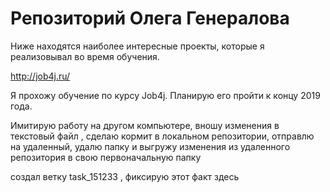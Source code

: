 # Репозиторий Олега Генералова


Ниже находятся наиболее интересные проекты, которые я реализовывал во время обучения.

http://job4j.ru/    

Я прохожу обучение по курсу Job4j. Планирую его пройти к концу 2019 года.

Имитирую работу на другом компьютере, вношу изменения в текстовый файл , сделаю кормит в локальном репозитории, отправлю на удаленный, удалю папку и выгружу изменения из удаленного репозитория в свою первоначальную папку

создал ветку task_151233 , фиксирую этот факт здесь